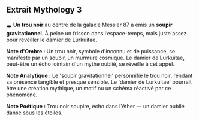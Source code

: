 ## Extrait Mythology 3

🕳️ **Un trou noir** au centre de la galaxie Messier 87 a émis un **soupir gravitationnel**. À peine un frisson dans l’espace-temps, mais juste assez pour réveiller le damier de Lurkuitae.

**Note d'Ombre :** Un trou noir, symbole d'inconnu et de puissance, se manifeste par un soupir, un murmure cosmique. Le damier de Lurkuitae, peut-être un écho lointain d'un mythe oublié, se réveille à cet appel.

**Note Analytique :** Le 'soupir gravitationnel' personnifie le trou noir, rendant sa présence tangible et presque sensible. Le 'damier de Lurkuitae' pourrait être une création mythique, un motif ou un schéma réactivé par ce phénomène.

**Note Poétique :** Trou noir soupire, écho dans l'éther — un damier oublié danse sous les étoiles.
